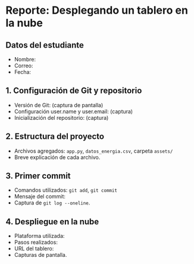 # Reporte: Desplegando un tablero en la nube

## Datos del estudiante
- Nombre:
- Correo:
- Fecha:

## 1. Configuración de Git y repositorio
- Versión de Git: (captura de pantalla)
- Configuración user.name y user.email: (captura)
- Inicialización del repositorio: (captura)

## 2. Estructura del proyecto
- Archivos agregados: `app.py`, `datos_energia.csv`, carpeta `assets/`
- Breve explicación de cada archivo.

## 3. Primer commit
- Comandos utilizados: `git add`, `git commit`
- Mensaje del commit:
- Captura de `git log --oneline`.

## 4. Despliegue en la nube
- Plataforma utilizada:
- Pasos realizados:
- URL del tablero:
- Capturas de pantalla.
